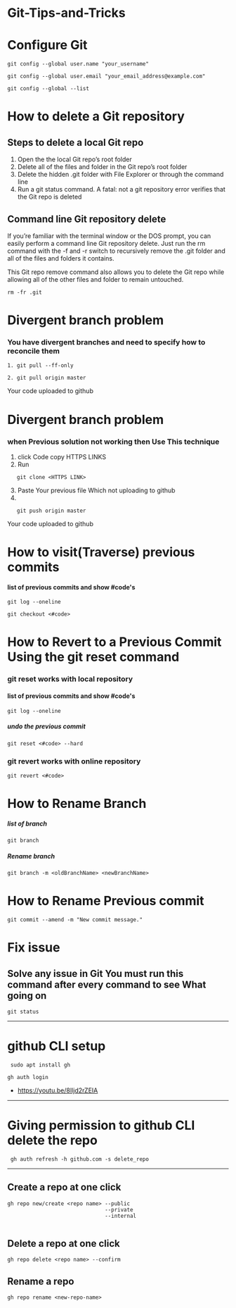 # Git-Tips-and-Tricks

# Configure Git   
```
git config --global user.name "your_username"
```
```
git config --global user.email "your_email_address@example.com"
```
```
git config --global --list
```










# How to delete a Git repository
## Steps to delete a local Git repo
1. Open the the local Git repo’s root folder
1. Delete all of the files and folder in the Git repo’s root folder
1. Delete the hidden .git folder with File Explorer or through the command line
1. Run a git status command. A fatal: not a git repository error verifies that the Git repo is deleted

## Command line Git repository delete

If you’re familiar with the terminal window or the DOS prompt, you can easily perform a command line Git repository delete. Just run the rm command with the -f and -r switch to recursively remove the .git folder and all of the files and folders it contains.

This Git repo remove command also allows you to delete the Git repo while allowing all of the other files and folder to remain untouched.

```
rm -fr .git

```
# Divergent branch problem <First solution>
### You have divergent branches and need to specify how to reconcile them
```
1. git pull --ff-only
```
```
2. git pull origin master
```
Your code uploaded to github
# Divergent branch problem <Second solution>
### when Previous solution not working then Use This technique

1. click Code copy HTTPS LINKS
2. Run
```
   git clone <HTTPS LINK>
```
3. Paste Your previous file Which not uploading to github
4. 
```
   git push origin master
```
Your code uploaded to github

# How to visit(Traverse) previous commits
#### list of previous commits and show #code's
```
git log --oneline
```
```
git checkout <#code>
```
# How to Revert to a Previous Commit Using the git reset command
### git reset works with local repository

#### list of previous commits and show #code's
```
git log --oneline
```
##### undo the previous commit 
```
git reset <#code> --hard
```
### git revert works with online repository
``` 
git revert <#code>
```
# How to Rename Branch
##### list of branch
```
git branch
```
##### Rename branch
```
git branch -m <oldBranchName> <newBranchName>
```

# How to Rename Previous commit 
```
git commit --amend -m "New commit message."

```
# Fix issue
## Solve any issue in Git You must run this command after every command to see What going on
```
git status
```

---
   
# github CLI setup
```
 sudo apt install gh
```
```
gh auth login
```





   * https://youtu.be/8Iljd2rZEIA

---
# Giving permission to github CLI delete the repo
```
 gh auth refresh -h github.com -s delete_repo
```
---
## Create a repo at one click
```
gh repo new/create <repo name> --public
                               --private
                               --internal
                               
```

## Delete a repo at one click
```
gh repo delete <repo name> --confirm
```

## Rename a repo
```
gh repo rename <new-repo-name>
```







